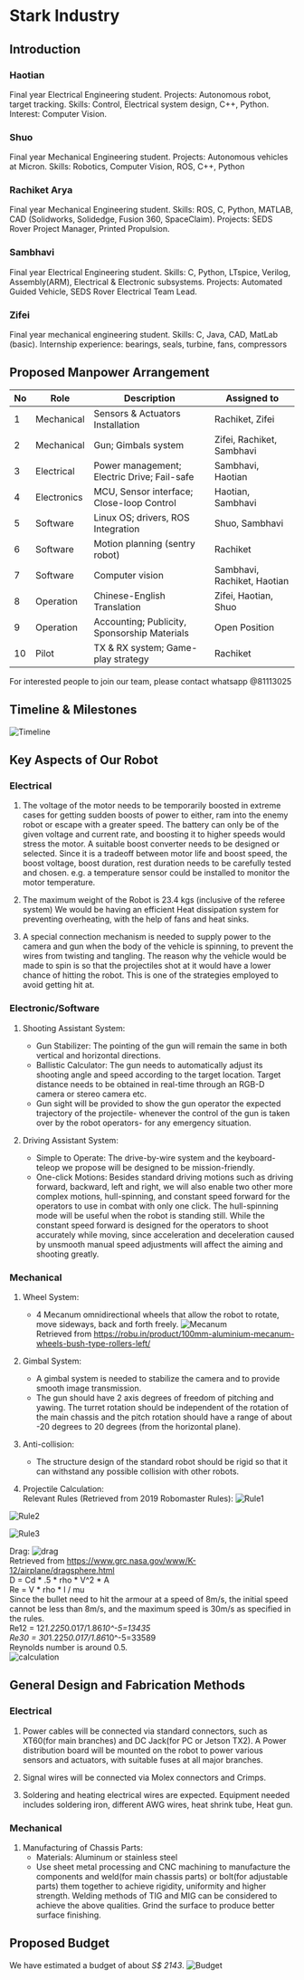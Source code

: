 # Stark Industry

## Introduction

### Haotian
Final year Electrical Engineering student. Projects: Autonomous robot, target tracking. Skills: Control, Electrical system design, C++, Python. Interest: Computer Vision.

### Shuo
Final year Mechanical Engineering student. Projects: Autonomous vehicles at Micron. Skills: Robotics, Computer Vision, ROS, C++, Python

### Rachiket Arya
Final year Mechanical Engineering student. Skills: ROS, C, Python, MATLAB, CAD (Solidworks, Solidedge, Fusion 360, SpaceClaim). Projects: SEDS Rover Project Manager, Printed Propulsion.

### Sambhavi
Final year Electrical Engineering student. Skills: C, Python, LTspice, Verilog, Assembly(ARM), Electrical & Electronic subsystems. Projects: Automated Guided Vehicle, SEDS Rover Electrical Team Lead.  

### Zifei
Final year mechanical engineering student. Skills: C, Java, CAD, MatLab (basic). Internship experience: bearings, seals, turbine, fans, compressors



## Proposed Manpower Arrangement
No| Role          |  Description                        | Assigned to       |
--|---------------|---                                  |---                |
 1|  Mechanical   |  Sensors & Actuators Installation   |  Rachiket, Zifei  |
 2|  Mechanical   |  Gun; Gimbals system                |Zifei, Rachiket, Sambhavi|
 3|  Electrical   |  Power management; Electric Drive; Fail-safe   |  Sambhavi, Haotian |
 4|  Electronics  |MCU, Sensor interface; Close-loop Control | Haotian, Sambhavi       |
 5|  Software     | Linux OS; drivers, ROS Integration  | Shuo, Sambhavi     |
 6|  Software     | Motion planning (sentry robot)  | Rachiket   |
 7|  Software   | Computer vision |  Sambhavi, Rachiket, Haotian|
 8|  Operation    | Chinese-English Translation   | Zifei, Haotian, Shuo    |
 9|  Operation   |Accounting; Publicity, Sponsorship Materials|Open Position|
 10|  Pilot        | TX & RX system; Game-play strategy  |  Rachiket       |

 For interested people to join our team, please contact whatsapp @81113025


## Timeline & Milestones

![Timeline](./assets/stark-industry/timeline.png)


## Key Aspects of Our Robot

### Electrical

1. The voltage of the motor needs to be temporarily boosted in extreme cases for getting sudden boosts of power to either, ram into the enemy robot or escape with a greater speed. The battery can only be of the given voltage and current rate, and boosting it to higher speeds would stress the motor. A suitable boost converter needs to be designed or selected. Since it is a tradeoff between motor life and boost speed, the boost voltage, boost duration, rest duration needs to be carefully tested and chosen. e.g. a temperature sensor could be installed to monitor the motor temperature.


2. The maximum weight of the Robot is 23.4 kgs (inclusive of the referee system)
We would be having an efficient Heat dissipation system for preventing overheating, with the help of fans and heat sinks.

3. A special connection mechanism is needed to supply power to the camera and gun when the body of the vehicle is spinning, to prevent the wires from twisting and tangling. The reason why the vehicle would be made to spin is so that the projectiles shot at it would have a lower chance of hitting the robot. This is one of the strategies employed to avoid getting hit at.

### Electronic/Software

1. Shooting Assistant System:
   - Gun Stabilizer: The pointing of the gun will remain the same in both vertical and horizontal directions.
   - Ballistic Calculator: The gun needs to automatically adjust its shooting angle and speed according to the target location. Target distance needs to be obtained in real-time through an RGB-D camera or stereo camera etc.
   - Gun sight will be provided to show the gun operator the expected trajectory of the projectile- whenever the control of the gun is taken over by the robot operators- for any emergency situation.

2. Driving Assistant System:
   - Simple to Operate: The drive-by-wire system and the keyboard-teleop we propose will be designed to be mission-friendly.
   - One-click Motions: Besides standard driving motions such as driving forward, backward, left and right, we will also enable two other more complex motions, hull-spinning, and constant speed forward for the operators to use in combat with only one click. The hull-spinning mode will be useful when the robot is standing still. While the constant speed forward is designed for the operators to shoot accurately while moving, since acceleration and deceleration caused by unsmooth manual speed adjustments will affect the aiming and shooting greatly.

### Mechanical

1. Wheel System:
   - 4 Mecanum omnidirectional wheels that allow the robot to rotate, move sideways, back and forth freely.
   ![Mecanum](./assets/stark-industry/mecanum.png)\
   Retrieved from https://robu.in/product/100mm-aluminium-mecanum-wheels-bush-type-rollers-left/


2. Gimbal System:
   - A gimbal system is needed to stabilize the camera and to provide smooth image transmission.
   - The gun should have 2 axis degrees of freedom of pitching and yawing. The turret rotation should be independent of the rotation of the main chassis and the pitch rotation should have a range of about -20 degrees to 20 degrees (from the horizontal plane).

3. Anti-collision:
   - The structure design of the standard robot should be rigid so that it can withstand any possible collision with other robots.

4. Projectile Calculation:  
Relevant Rules (Retrieved from 2019 Robomaster Rules):
![Rule1](./assets/stark-industry/rule1.png)

![Rule2](./assets/stark-industry/rule2.png)

![Rule3](./assets/stark-industry/rule3.png)

Drag:
![drag](./assets/stark-industry/drag.png)\
Retrieved from https://www.grc.nasa.gov/www/K-12/airplane/dragsphere.html  
D = Cd * .5 * rho * V^2 * A\
Re = V * rho * l / mu\
Since the bullet need to hit the armour at a speed of 8m/s, the initial speed cannot be less than 8m/s, and the maximum speed is 30m/s as specified in the rules.\
Re12 = 12*1.225*0.017/1.86*10^-5=13435\
Re30 =  30*1.225*0.017/1.86*10^-5=33589\
Reynolds number is around 0.5.\
![calculation](./assets/stark-industry/calculation.png)

## General Design and Fabrication Methods

### Electrical

1. Power cables will be connected via standard connectors, such as XT60(for main branches) and DC Jack(for PC or Jetson TX2). A Power distribution board will be mounted on the robot to power various sensors and actuators, with suitable fuses at all major branches.

2. Signal wires will be connected via Molex connectors and Crimps.

3. Soldering and heating electrical wires are expected. Equipment needed includes soldering iron, different AWG wires, heat shrink tube, Heat gun.

### Mechanical

1. Manufacturing of Chassis Parts:
   - Materials: Aluminum or stainless steel
   - Use sheet metal processing and CNC machining to manufacture the components and weld(for main chassis parts) or bolt(for adjustable parts) them together to achieve rigidity, uniformity and higher strength. Welding methods of TIG and MIG can be considered to achieve the above qualities. Grind the surface to produce better surface finishing.


## Proposed Budget

We have estimated a budget of about _S$ 2143_.
   ![Budget](./assets/stark-industry/budget.png)
